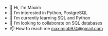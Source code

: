 - 👋 Hi, I’m Maxim
- 👀 I’m interested in Python, PostgreSQL
- 🌱 I’m currently learning SQL and Python
- 💞️ I’m looking to collaborate on SQL databases
- 📫 How to reach me maximjob974@gmail.com

<!---
maximjob974/maximjob974 is a ✨ special ✨ repository because its `README.md` (this file) appears on your GitHub profile.
You can click the Preview link to take a look at your changes.
--->
